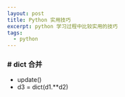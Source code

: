 ```yaml
---
layout: post
title: Python 实用技巧
excerpt: python 学习过程中比较实用的技巧
tags:
  - python
---
```




### # dict 合并

- update()
- d3 = dict(d1.**d2)